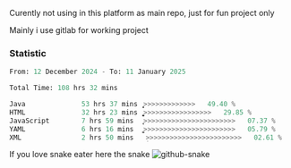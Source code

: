 Curently not using in this platform as main repo, just for fun project only

Mainly i use gitlab for working project

### Statistic
<!--START_SECTION:waka-->

```python
From: 12 December 2024 - To: 11 January 2025

Total Time: 108 hrs 32 mins

Java              53 hrs 37 mins  ͎͎͎͎͎͎͎͎͎͎͎͎>>>>>>>>>>>>>   49.40 %
HTML              32 hrs 23 mins  ͎͎͎͎͎͎͎͚>>>>>>>>>>>>>>>>>   29.85 %
JavaScript        7 hrs 59 mins   ͎̞>>>>>>>>>>>>>>>>>>>>>>>   07.37 %
YAML              6 hrs 16 mins   ͎͚>>>>>>>>>>>>>>>>>>>>>>>   05.79 %
XML               2 hrs 50 mins   ̝>>>>>>>>>>>>>>>>>>>>>>>>   02.61 %
```

<!--END_SECTION:waka-->

If you love snake eater here the snake 
<picture>
  <source media="(prefers-color-scheme: dark)" srcset="https://github.com/pradana4648/pradana4648/blob/c0566a83ca6ea5f2e46bab00e717c4c82b4b5c4c/github-contribution-grid-snake-dark.svg" />
  <source media="(prefers-color-scheme: light)" srcset="https://github.com/pradana4648/pradana4648/blob/c0566a83ca6ea5f2e46bab00e717c4c82b4b5c4c/github-contribution-grid-snake.svg" />
  <img alt="github-snake" src="https://github.com/pradana4648/pradana4648/blob/c0566a83ca6ea5f2e46bab00e717c4c82b4b5c4c/github-contribution-grid-snake.svg" />
</picture>
